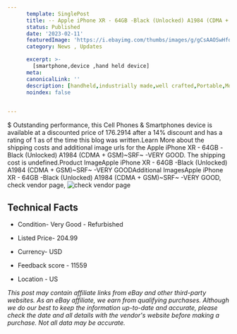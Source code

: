 ```yaml
---
      template: SinglePost
      title: -- Apple iPhone XR - 64GB -Black (Unlocked) A1984 (CDMA + GSM)~SRF~ -VERY GOOD
      status: Published
      date: '2023-02-11'
      featuredImage: 'https://i.ebayimg.com/thumbs/images/g/gCsAAOSwHfdhDFGb/s-l225.jpg'
      category: News , Updates

      excerpt: >-
        [smartphone,device ,hand held device]
      meta:
      canonicalLink: ''
      description: [handheld,industrially made,well crafted,Portable,Mobile,Compact,Convenient,Lightweight,Maneuverable,Man-portable,Miniature,Carriable,Hand-held,Light,Holdable,Transportable,Mobile device,Pocket-sized,On-the-go,Wireless,Cordless,Compact size,Convenient size, smartphone,device ,hand held device]
      noindex: false

        
---
```

$
    Outstanding performance, this Cell Phones & Smartphones device is available at a discounted price of 176.2914 after a 14% discount and has a rating of 1 as of the time this blog was written.Learn More about the shipping costs and additional image urls for the Apple iPhone XR - 64GB -Black (Unlocked) A1984 (CDMA + GSM)~SRF~ -VERY GOOD. The shipping cost is undefined.Product ImageApple iPhone XR - 64GB -Black (Unlocked) A1984 (CDMA + GSM)~SRF~ -VERY GOODAdditional ImagesApple iPhone XR - 64GB -Black (Unlocked) A1984 (CDMA + GSM)~SRF~ -VERY GOOD, check vendor page, ![check vendor page](https://origin-galleryplus.ebayimg.com/ws/web/224158193855_2_0_1/225x225.jpg,https://origin-galleryplus.ebayimg.com/ws/web/224158193855_3_0_1/225x225.jpg,https://origin-galleryplus.ebayimg.com/ws/web/224158193855_4_0_1/225x225.jpg,https://origin-galleryplus.ebayimg.com/ws/web/224158193855_5_0_1/225x225.jpg)
    
    

 ## Technical Facts 



     
      

 - Condition- Very Good - Refurbished 


      

 - Listed Price- 204.99 


      

 - Currency- USD 


      

 - Feedback score - 11559 


      

 - Location - US 


      
      

 *_This post may contain affiliate links from eBay and other third-party websites. As an eBay affiliate, we earn from qualifying purchases. Although we do our best to keep the information up-to-date and accurate, please check the date and all details with the vendor's website before making a purchase. Not all data may be accurate._*



    
    
    
    
    